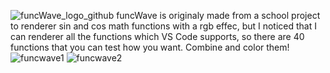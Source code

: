 ![funcWave_logo_github](https://github.com/nikkeisadev/funcWave/assets/137056695/6bb22354-ff61-405d-9000-6b37554aa909) funcWave is originaly made from a school project to renderer sin and cos math functions with a rgb effec, but I noticed that I can renderer all the functions which VS Code supports, so there are 40 functions that you can test how you want. Combine and color them!
![funcwave1](https://github.com/nikkeisadev/funcWave/assets/137056695/645f76b6-5e05-46ad-b1c0-77e38c584477)
![funcwave2](https://github.com/nikkeisadev/funcWave/assets/137056695/9e2693fa-4579-49b6-bba4-6ce1dd088d05)
